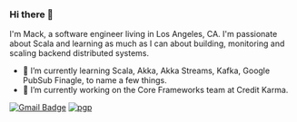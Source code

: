 ### Hi there 👋

I'm Mack, a software engineer living in Los Angeles, CA. I'm passionate about Scala and learning as much as I can about building, monitoring and scaling backend distributed systems.

- 🌱 I’m currently learning Scala, Akka, Akka Streams, Kafka, Google PubSub Finagle, to name a few things.
- 🔭 I’m currently working on the Core Frameworks team at Credit Karma.

[![Gmail Badge](https://img.shields.io/badge/-macksol@gmail.com-c14438?style=flat-square&logo=Gmail&logoColor=white&link=mailto:macksol@gmail.com)](mailto:macksol@gmail.com) [![pgp](https://img.shields.io/badge/pgp-0xF83424824B3E4B90-313131?style=flat&labelColor=313131&color=313131)](https://github.com/mackness.gpg)

<!--
**mackness/mackness** is a ✨ _special_ ✨ repository because its `README.md` (this file) appears on your GitHub profile.

Here are some ideas to get you started:

- 🔭 I’m currently working on ...
- 🌱 I’m currently learning ...
- 👯 I’m looking to collaborate on ...
- 🤔 I’m looking for help with ...
- 💬 Ask me about ...
- 📫 How to reach me: ...
- 😄 Pronouns: ...
- ⚡ Fun fact: ...
-->
